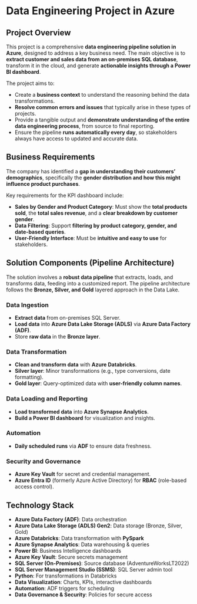 # Data Engineering Project in Azure  

## Project Overview  

This project is a comprehensive **data engineering pipeline solution in Azure**, designed to address a key business need. The main objective is to **extract customer and sales data from an on-premises SQL database**, transform it in the cloud, and generate **actionable insights through a Power BI dashboard**.  

The project aims to:  
- Create a **business context** to understand the reasoning behind the data transformations.  
- **Resolve common errors and issues** that typically arise in these types of projects.  
- Provide a tangible output and **demonstrate understanding of the entire data engineering process**, from source to final reporting.  
- Ensure the pipeline **runs automatically every day**, so stakeholders always have access to updated and accurate data.  



## Business Requirements  

The company has identified a **gap in understanding their customers’ demographics**, specifically the **gender distribution and how this might influence product purchases**.  

Key requirements for the KPI dashboard include:  
- **Sales by Gender and Product Category**: Must show the **total products sold**, the **total sales revenue**, and a **clear breakdown by customer gender**.  
- **Data Filtering**: Support **filtering by product category, gender, and date-based queries**.  
- **User-Friendly Interface**: Must be **intuitive and easy to use** for stakeholders.  



## Solution Components (Pipeline Architecture)  

The solution involves a **robust data pipeline** that extracts, loads, and transforms data, feeding into a customized report. The pipeline architecture follows the **Bronze, Silver, and Gold** layered approach in the Data Lake.  

### Data Ingestion  
- **Extract data** from on-premises SQL Server.  
- **Load data** into **Azure Data Lake Storage (ADLS)** via **Azure Data Factory (ADF)**.  
- Store **raw data** in the **Bronze layer**.  

### Data Transformation  
- **Clean and transform data** with **Azure Databricks**.  
- **Silver layer**: Minor transformations (e.g., type conversions, date formatting).  
- **Gold layer**: Query-optimized data with **user-friendly column names**.  

### Data Loading and Reporting  
- **Load transformed data** into **Azure Synapse Analytics**.  
- **Build a Power BI dashboard** for visualization and insights.  

### Automation  
- **Daily scheduled runs** via **ADF** to ensure data freshness.  

### Security and Governance  
- **Azure Key Vault** for secret and credential management.  
- **Azure Entra ID** (formerly Azure Active Directory) for **RBAC** (role-based access control).  



## Technology Stack  

- **Azure Data Factory (ADF)**: Data orchestration  
- **Azure Data Lake Storage (ADLS) Gen2**: Data storage (Bronze, Silver, Gold)  
- **Azure Databricks**: Data transformation with **PySpark**  
- **Azure Synapse Analytics**: Data warehousing & queries  
- **Power BI**: Business Intelligence dashboards  
- **Azure Key Vault**: Secure secrets management  
- **SQL Server (On-Premises)**: Source database (AdventureWorksLT2022)  
- **SQL Server Management Studio (SSMS)**: SQL Server admin tool  
- **Python**: For transformations in Databricks  
- **Data Visualization**: Charts, KPIs, interactive dashboards  
- **Automation**: ADF triggers for scheduling  
- **Data Governance & Security**: Policies for secure access  

